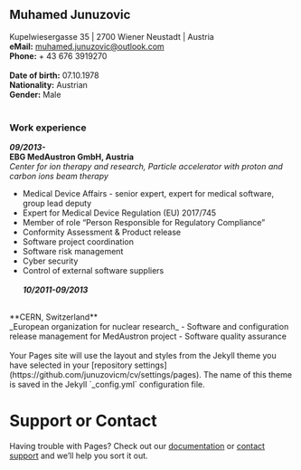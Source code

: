 ## Muhamed Junuzovic
Kupelwiesergasse 35 | 2700 Wiener Neustadt  | Austria
<br>
**eMail:** [muhamed.junuzovic@outlook.com](muhamed.junuzovic@outlook.com)
<br>
**Phone:** + 43 676 3919270
<br><br>
**Date of birth:** 07.10.1978 
<br>
**Nationality:** Austrian
<br>
**Gender:** Male
<br>
<br>
### Work experience
**_09/2013-_**
<br>
**EBG MedAustron GmbH, Austria** 
<br>
_Center for ion therapy and research, Particle accelerator with proton and carbon ions beam therapy_
- Medical Device Affairs - senior expert, expert for medical software, group lead deputy
- Expert for Medical Device Regulation (EU) 2017/745
- Member of role “Person Responsible for Regulatory Compliance”
- Conformity Assessment & Product release
- Software project coordination
- Software risk management
- Cyber security 
- Control of external software suppliers
<br><br>
**_10/2011-09/2013_**
<br>
**CERN, Switzerland** 
<br>
_European organization for nuclear research_ 
- Software and configuration release management for MedAustron project
- Software quality assurance
<br><br>
Your Pages site will use the layout and styles from the Jekyll theme you have selected in your [repository settings](https://github.com/junuzovicm/cv/settings/pages). The name of this theme is saved in the Jekyll `_config.yml` configuration file.

# Support or Contact

Having trouble with Pages? Check out our [documentation](https://docs.github.com/categories/github-pages-basics/) or [contact support](https://support.github.com/contact) and we’ll help you sort it out.
